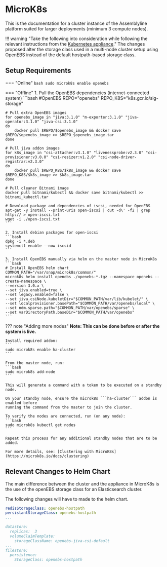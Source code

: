 # MicroK8s
This is the documentation for a cluster instance of the Assemblyline platform suited for larger deployments (minimum 3 compute nodes).

!!! warning "Take the following into consideration while following the relevant  instructions from the [Kubernetes appliance](../../appliance/kubernetes-microk8s)."
	The changes proposed alter the storage class used in a multi-node cluster setup using OpenEBS instead of the default hostpath-based storage class.

## Setup Requirements

=== "Online"
    ```bash
    sudo microk8s enable openebs
    ```

=== "Offline"
	1. Pull the OpenEBS dependencies (internet-connected system)
	```bash
	#OpenEBS
	REPO="openebs"
	REPO_K8S="k8s.gcr.io/sig-storage"

	# Pull extra OpenEBS images
	for openebs_image in "jiva:3.1.0" "m-exporter:3.1.0" "jiva-operator:3.1.0" "jiva-csi:3.1.0"
	do
		docker pull $REPO/$openebs_image && docker save $REPO/$openebs_image >> $REPO_$openebs_image.tar
	done

	# Pull jiva addon images
	for k8s_image in "csi-attacher:v3.1.0" "livenessprobe:v2.3.0" "csi-provisioner:v3.0.0" "csi-resizer:v1.2.0" "csi-node-driver-registrar:v2.3.0"
	do
		docker pull $REPO_K8S/$k8s_image && docker save $REPO_K8S/$k8s_image >> $k8s_image.tar
	done

	# Pull cleaner Bitnami image
	docker pull bitnami/kubectl && docker save bitnami/kubectl >> bitnami_kubectl.tar

	# Download package and dependencies of iscsi, needed for OpenEBS
	apt-get -y install --print-uris open-iscsi | cut -d\' -f2 | grep http:// > open-iscsi.txt
	wget -i ./open-iscsi.txt
	```

	2. Install debian packages for open-iscsi
	```bash
	dpkg -i *.deb
	systemctl enable --now iscsid
	```

	3. Install OpenEBS manually via helm on the master node in MicroK8s
	```bash
	# Install OpenEBS helm chart
	COMMON_PATH="/var/snap/microk8s/common/"
	microk8s helm install openebs ./openebs-*.tgz --namespace openebs --create-namespace \
    --version 3.0.x \
    --set jiva.enabled=true \
    --set legacy.enabled=false \
    --set jiva.csiNode.kubeletDir="$COMMON_PATH/var/lib/kubelet/" \
    --set localprovisioner.basePath="$COMMON_PATH/var/openebs/local" \
    --set ndm.sparse.path="$COMMON_PATH/var/openebs/sparse" \
    --set varDirectoryPath.baseDir="$COMMON_PATH/var/openebs"
	```

??? note "Adding more nodes"
    **Note: This can be done before or after the system is live.**

    Install required addon:
    ```
    sudo microk8s enable ha-cluster
    ```

    From the master node, run:
    ```bash
    sudo microk8s add-node
    ```

    This will generate a command with a token to be executed on a standby node.

    On your standby node, ensure the microk8s ```ha-cluster``` addon is enabled before
    running the command from the master to join the cluster.

    To verify the nodes are connected, run (on any node):
    ```bash
    sudo microk8s kubectl get nodes
    ```

    Repeat this process for any additional standby nodes that are to be added.

    For more details, see: [Clustering with MicroK8s](https://microk8s.io/docs/clustering)


## Relevant Changes to Helm Chart
The main difference between the cluster and the appliance in MicroK8s is the use of the openEBS storage class for an Elasticsearch cluster.

The following changes will have to made to the helm chart.
```yaml
redisStorageClass: openebs-hostpath
persistantStorageClass: openebs-hostpath
...

datastore:
  replicas:  3
  volumeClaimTemplate:
    storageClassName: openebs-jiva-csi-default
...
filestore:
  persistence:
    StorageClass: openebs-hostpath
```
